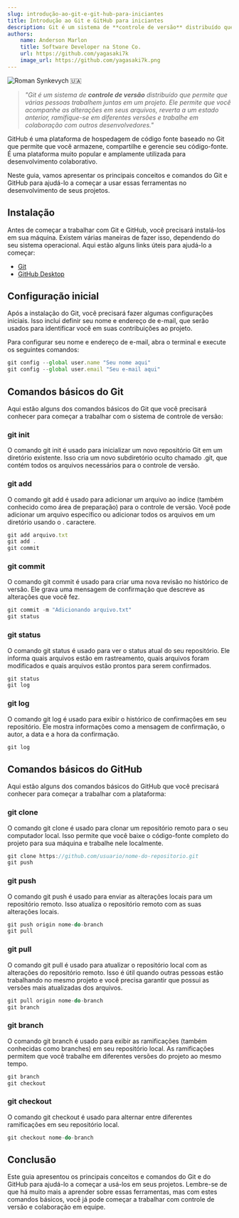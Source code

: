 ```yaml
---
slug: introdução-ao-git-e-git-hub-para-iniciantes
title: Introdução ao Git e GitHub para iniciantes
description: Git é um sistema de **controle de versão** distribuído que permite que várias pessoas trabalhem juntas em um projeto. Ele permite que você acompanhe as alterações em seus arquivos, reverta a um estado anterior, ramifique-se em diferentes versões e trabalhe em colaboração com outros desenvolvedores.
authors:
    name: Anderson Marlon
    title: Software Developer na Stone Co.
    url: https://github.com/yagasaki7k
    image_url: https://github.com/yagasaki7k.png
---
```


![](https://images.unsplash.com/photo-1618401471353-b98afee0b2eb?ixlib=rb-4.0.3&ixid=MnwxMjA3fDB8MHxwaG90by1wYWdlfHx8fGVufDB8fHx8&auto=format&fit=crop&w=1188&q=80 "Roman Synkevych 🇺🇦")

> _"Git é um sistema de **controle de versão** distribuído que permite que várias pessoas trabalhem juntas em um projeto. Ele permite que você acompanhe as alterações em seus arquivos, reverta a um estado anterior, ramifique-se em diferentes versões e trabalhe em colaboração com outros desenvolvedores."_

GitHub é uma plataforma de hospedagem de código fonte baseado no Git que permite que você armazene, compartilhe e gerencie seu código-fonte. É uma plataforma muito popular e amplamente utilizada para desenvolvimento colaborativo.

Neste guia, vamos apresentar os principais conceitos e comandos do Git e GitHub para ajudá-lo a começar a usar essas ferramentas no desenvolvimento de seus projetos.

## Instalação
Antes de começar a trabalhar com Git e GitHub, você precisará instalá-los em sua máquina. Existem várias maneiras de fazer isso, dependendo do seu sistema operacional. Aqui estão alguns links úteis para ajudá-lo a começar:

- [Git](https://git-scm.com/downloads)
- [GitHub Desktop](https://desktop.github.com/)

## Configuração inicial

Após a instalação do Git, você precisará fazer algumas configurações iniciais. Isso inclui definir seu nome e endereço de e-mail, que serão usados para identificar você em suas contribuições ao projeto.

Para configurar seu nome e endereço de e-mail, abra o terminal e execute os seguintes comandos:

```TypeScript
git config --global user.name "Seu nome aqui"
git config --global user.email "Seu e-mail aqui"
```

## Comandos básicos do Git
Aqui estão alguns dos comandos básicos do Git que você precisará conhecer para começar a trabalhar com o sistema de controle de versão:

### git init
O comando git init é usado para inicializar um novo repositório Git em um diretório existente. Isso cria um novo subdiretório oculto chamado .git, que contém todos os arquivos necessários para o controle de versão.

### git add

O comando git add é usado para adicionar um arquivo ao índice (também conhecido como área de preparação) para o controle de versão. Você pode adicionar um arquivo específico ou adicionar todos os arquivos em um diretório usando o . caractere.

```TypeScript
git add arquivo.txt
git add .
git commit
```
### git commit
O comando git commit é usado para criar uma nova revisão no histórico de versão. Ele grava uma mensagem de confirmação que descreve as alterações que você fez.

```TypeScript
git commit -m "Adicionando arquivo.txt"
git status
```
### git status

O comando git status é usado para ver o status atual do seu repositório. Ele informa quais arquivos estão em rastreamento, quais arquivos foram modificados e quais arquivos estão prontos para serem confirmados.

```TypeScript
git status
git log
```
### git log
O comando git log é usado para exibir o histórico de confirmações em seu repositório. Ele mostra informações como a mensagem de confirmação, o autor, a data e a hora da confirmação.

```TypeScript
git log
```

## Comandos básicos do GitHub
Aqui estão alguns dos comandos básicos do GitHub que você precisará conhecer para começar a trabalhar com a plataforma:

### git clone

O comando git clone é usado para clonar um repositório remoto para o seu computador local. Isso permite que você baixe o código-fonte completo do projeto para sua máquina e trabalhe nele localmente.

```TypeScript
git clone https://github.com/usuario/nome-do-repositorio.git
git push
```

### git push

O comando git push é usado para enviar as alterações locais para um repositório remoto. Isso atualiza o repositório remoto com as suas alterações locais.

```TypeScript
git push origin nome-do-branch
git pull
```
### git pull

O comando git pull é usado para atualizar o repositório local com as alterações do repositório remoto. Isso é útil quando outras pessoas estão trabalhando no mesmo projeto e você precisa garantir que possui as versões mais atualizadas dos arquivos.

```TypeScript
git pull origin nome-do-branch
git branch
```
### git branch 

O comando git branch é usado para exibir as ramificações (também conhecidas como branches) em seu repositório local. As ramificações permitem que você trabalhe em diferentes versões do projeto ao mesmo tempo.

```TypeScript
git branch
git checkout
```
### git checkout 

O comando git checkout é usado para alternar entre diferentes ramificações em seu repositório local.

```TypeScript
git checkout nome-do-branch
```

## Conclusão

Este guia apresentou os principais conceitos e comandos do Git e do GitHub para ajudá-lo a começar a usá-los em seus projetos. Lembre-se de que há muito mais a aprender sobre essas ferramentas, mas com estes comandos básicos, você já pode começar a trabalhar com controle de versão e colaboração em equipe.